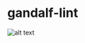 # gandalf-lint


![alt text](https://img00.deviantart.net/51e6/i/2004/144/1/b/you_shall_not_pass.jpg)
